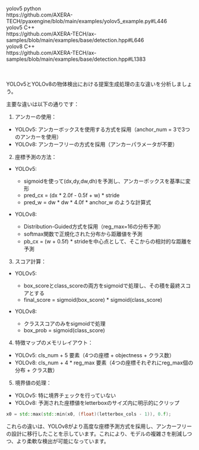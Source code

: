 <br>
yolov5 python<br>
https://github.com/AXERA-TECH/pyaxengine/blob/main/examples/yolov5_example.py#L446<br>
yolov5 C++<br>
https://github.com/AXERA-TECH/ax-samples/blob/main/examples/base/detection.hpp#L646<br>
yolov8 C++<br>
https://github.com/AXERA-TECH/ax-samples/blob/main/examples/base/detection.hpp#L1383<br>
<br><br>

YOLOv5とYOLOv8の物体検出における提案生成処理の主な違いを分析しましょう。

主要な違いは以下の通りです：

1. アンカーの使用：
- YOLOv5: アンカーボックスを使用する方式を採用（anchor_num = 3で3つのアンカーを使用）
- YOLOv8: アンカーフリーの方式を採用（アンカーパラメータが不要）

2. 座標予測の方法：
- YOLOv5: 
  - sigmoidを使って(dx,dy,dw,dh)を予測し、アンカーボックスを基準に変形
  - pred_cx = (dx * 2.0f - 0.5f + w) * stride
  - pred_w = dw * dw * 4.0f * anchor_w のような計算式

- YOLOv8:
  - Distribution-Guided方式を採用（reg_max=16の分布予測）
  - softmax関数で正規化された分布から距離値を予測
  - pb_cx = (w + 0.5f) * strideを中心点として、そこからの相対的な距離を予測

3. スコア計算：
- YOLOv5:
  - box_scoreとclass_scoreの両方をsigmoidで処理し、その積を最終スコアとする
  - final_score = sigmoid(box_score) * sigmoid(class_score)

- YOLOv8:
  - クラススコアのみをsigmoidで処理
  - box_prob = sigmoid(class_score)

4. 特徴マップのメモリレイアウト：
- YOLOv5: cls_num + 5 要素（4つの座標 + objectness + クラス数）
- YOLOv8: cls_num + 4 * reg_max 要素（4つの座標それぞれにreg_max個の分布 + クラス数）

5. 境界値の処理：
- YOLOv5: 特に境界チェックを行っていない
- YOLOv8: 予測された座標値をletterboxのサイズ内に明示的にクリップ
```cpp
x0 = std::max(std::min(x0, (float)(letterbox_cols - 1)), 0.f);
```

これらの違いは、YOLOv8がより高度な座標予測方式を採用し、アンカーフリーの設計に移行したことを示しています。これにより、モデルの複雑さを削減しつつ、より柔軟な検出が可能になっています。
